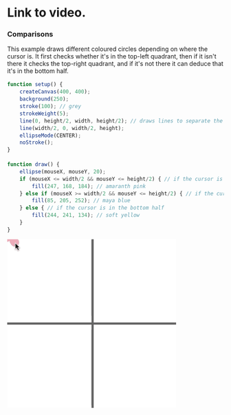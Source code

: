 # Link to video.

### Comparisons

This example draws different coloured circles depending on where the cursor is. It first checks whether it's in the top-left quadrant, then if it isn't there it checks the top-right quadrant, and if it's not there it can deduce that it's in the bottom half.

```js
function setup() {
    createCanvas(400, 400);
    background(250);
    stroke(100); // grey
    strokeWeight(5);
    line(0, height/2, width, height/2); // draws lines to separate the canvas into quarters
    line(width/2, 0, width/2, height);
    ellipseMode(CENTER);
    noStroke();
}

function draw() {
    ellipse(mouseX, mouseY, 20);
    if (mouseX <= width/2 && mouseY <= height/2) { // if the cursor is in the top-right quarter
        fill(247, 168, 184); // amaranth pink
    } else if (mouseX >= width/2 && mouseY <= height/2) { // if the cursor is in the top-left quarter
        fill(85, 205, 252); // maya blue
    } else { // if the cursor is in the bottom half
        fill(244, 241, 134); // soft yellow
    }
}
```

![](../../Images/pink_to_blue.gif)
